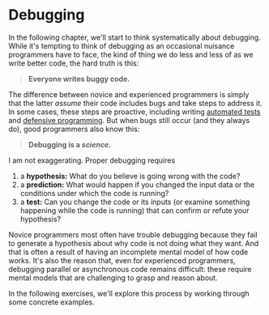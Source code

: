 # Debugging

In the following chapter, we'll start to think systematically about debugging. While it's tempting to think of debugging as an occasional nuisance programmers have to face, the kind of thing we do less and less of as we write better code, the hard truth is this:

> **Everyone writes buggy code.**

The difference between novice and experienced programmers is simply that the latter _assume_ their code includes bugs and take steps to address it. In some cases, these steps are proactive, including writing [automated tests](https://en.wikipedia.org/wiki/Unit_testing) and [defensive programming](https://en.wikipedia.org/wiki/Defensive_programming). But when bugs still occur (and they always do), good programmers also know this:

> **Debugging is a _science._**

I am not exaggerating. Proper debugging requires
1. a **hypothesis:** What do you believe is going wrong with the code?
1. a **prediction:** What would happen if you changed the input data or the conditions under which the code is running?
1. a **test:** Can you change the code or its inputs (or examine something happening while the code is running) that can confirm or refute your hypothesis?

Novice programmers most often have trouble debugging because they fail to generate a hypothesis about why code is not doing what they want. And that is often a result of having an incomplete mental model of how code works. It's also the reason that, even for experienced programmers, debugging parallel or asynchronous code remains difficult: these require mental models that are challenging to grasp and reason about.

In the following exercises, we'll explore this process by working through some concrete examples.